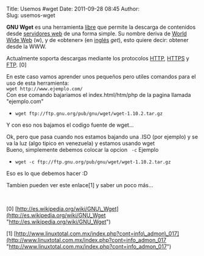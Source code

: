 Title: Usemos #wget 
Date: 2011-09-28 08:45
Author:  
Slug: usemos-wget

**GNU Wget** es una herramienta
[libre](http://es.wikipedia.org/wiki/Software_libre "Software libre")
que permite la descarga de contenidos desde [servidores
web](http://es.wikipedia.org/wiki/Servidor_web "Servidor web") de una
forma simple. Su nombre deriva de [World Wide
Web](http://es.wikipedia.org/wiki/World_Wide_Web "World Wide Web") (w),
y de «obtener» (en
[inglés](http://es.wikipedia.org/wiki/Idioma_ingl%C3%A9s "Idioma inglés")
*get*), esto quiere decir: obtener desde la WWW.

Actualmente soporta descargas mediante los protocolos
[HTTP](http://es.wikipedia.org/wiki/HTTP "HTTP"),
[HTTPS](http://es.wikipedia.org/wiki/HTTPS "HTTPS") y
[FTP](http://es.wikipedia.org/wiki/File_Transfer_Protocol "File Transfer Protocol").
[0]

En este caso vamos aprender unos pequeños pero utiles comandos para el
uso de esta herramienta:  
`wget http://www.ejemplo.com/`  
Con ese comando bajariamos el index.html/htm/php de la pagina llamada
"ejemplo.com"

-   `wget ftp://ftp.gnu.org/pub/gnu/wget/wget-1.10.2.tar.gz`

Y con eso nos bajamos el codigo fuente de wget...

Ok, pero que pasa cuando nos estamos bajando una .ISO (por ejemplo) y se
va la luz (algo tipico en venezuela) y estamos usando wget  
Bueno, simplemente debemos colocar la opcion ` -c` Ejemplo

-   `wget -c ftp://ftp.gnu.org/pub/gnu/wget/wget-1.10.2.tar.gz`

Eso es lo que debemos hacer :D

Tambien pueden ver este enlace[1] y saber un poco más...

 

[0]
[http://es.wikipedia.org/wiki/GNU\_Wget](http://es.wikipedia.org/wiki/GNU_Wget "http://es.wikipedia.org/wiki/GNU_Wget")

[1]
[http://www.linuxtotal.com.mx/index.php?cont=info\_admon\_017](http://www.linuxtotal.com.mx/index.php?cont=info_admon_017 "http://www.linuxtotal.com.mx/index.php?cont=info_admon_017")

 
